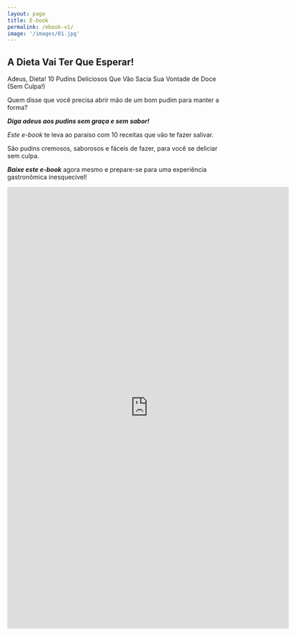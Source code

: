 ```yaml
---
layout: page
title: E-book
permalink: /ebook-v1/
image: '/images/01.jpg'
---
```


## A Dieta Vai Ter Que Esperar!

Adeus, Dieta! 10 Pudins Deliciosos Que Vão Sacia Sua Vontade de Doce (Sem Culpa!)

Quem disse que você precisa abrir mão de um bom pudim para manter a forma?
  
_**Diga adeus aos pudins sem graça e sem sabor!**_

_Este e-book_ te leva ao paraíso com 10 receitas que vão te fazer salivar.

São pudins cremosos, saborosos e fáceis de fazer, para você se deliciar sem culpa.

  
_**Baixe este e-book**_ agora mesmo e prepare-se para uma experiência gastronômica inesquecível!

  <iframe src="https://docs.google.com/forms/d/e/1FAIpQLScUl8nWXHyxJCZw7gwoXQpp-SQqyH9fTsrOVwi09jEt2DZU7w/viewform?embedded=true" loading="lazy" width="640" height="1004" frameborder="0" marginheight="0" marginwidth="0">Carregando…</iframe>
